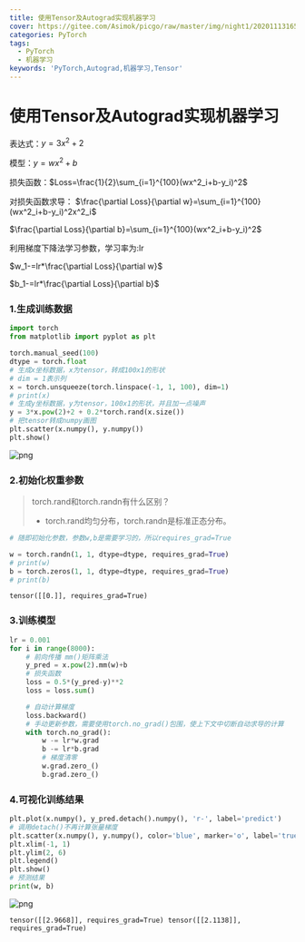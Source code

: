 ```yaml
---
title: 使用Tensor及Autograd实现机器学习
cover: https://gitee.com/Asimok/picgo/raw/master/img/night1/20201113165119.png
categories: PyTorch
tags:
  - PyTorch
  - 机器学习
keywords: 'PyTorch,Autograd,机器学习,Tensor'
---
```




# 使用Tensor及Autograd实现机器学习

表达式：$y=3x^2+2$

模型：$y=wx^2+b$

损失函数：$Loss=\frac{1}{2}\sum_{i=1}^{100}(wx^2_i+b-y_i)^2$

对损失函数求导：
$\frac{\partial Loss}{\partial w}=\sum_{i=1}^{100}(wx^2_i+b-y_i)^2x^2_i$

$\frac{\partial Loss}{\partial b}=\sum_{i=1}^{100}(wx^2_i+b-y_i)^2$

利用梯度下降法学习参数，学习率为:lr

$w_1-=lr*\frac{\partial Loss}{\partial w}$

$b_1-=lr*\frac{\partial Loss}{\partial b}$

### 1.生成训练数据


```python
import torch
from matplotlib import pyplot as plt
```


```python
torch.manual_seed(100)
dtype = torch.float
# 生成x坐标数据，x为tensor，转成100x1的形状
# dim = 1表示列
x = torch.unsqueeze(torch.linspace(-1, 1, 100), dim=1)
# print(x)
# 生成y坐标数据，y为tensor，100x1的形状，并且加一点噪声
y = 3*x.pow(2)+2 + 0.2*torch.rand(x.size())
# 把tensor转成numpy画图
plt.scatter(x.numpy(), y.numpy())
plt.show()
```


![png](https://gitee.com/Asimok/picgo/raw/master/img/MacBookPro/20201114110727.png)


### 2.初始化权重参数
> torch.rand和torch.randn有什么区别？
>
> - torch.rand均匀分布，torch.randn是标准正态分布。


```python
# 随即初始化参数，参数w,b是需要学习的，所以requires_grad=True

w = torch.randn(1, 1, dtype=dtype, requires_grad=True)
# print(w)
b = torch.zeros(1, 1, dtype=dtype, requires_grad=True)
# print(b)
```

    tensor([[0.]], requires_grad=True)


### 3.训练模型


```python
lr = 0.001
for i in range(8000):
    # 前向传播 mm()矩阵乘法
    y_pred = x.pow(2).mm(w)+b
    # 损失函数
    loss = 0.5*(y_pred-y)**2
    loss = loss.sum()

    # 自动计算梯度
    loss.backward()
    # 手动更新参数，需要使用torch.no_grad()包围，使上下文中切断自动求导的计算
    with torch.no_grad():
        w -= lr*w.grad
        b -= lr*b.grad
        # 梯度清零
        w.grad.zero_()
        b.grad.zero_()
```

### 4.可视化训练结果


```python
plt.plot(x.numpy(), y_pred.detach().numpy(), 'r-', label='predict')
# 调用detach()不再计算张量梯度
plt.scatter(x.numpy(), y.numpy(), color='blue', marker='o', label='true')
plt.xlim(-1, 1)
plt.ylim(2, 6)
plt.legend()
plt.show()
# 预测结果
print(w, b)
```


![png](https://gitee.com/Asimok/picgo/raw/master/img/MacBookPro/20201114110730.png)


    tensor([[2.9668]], requires_grad=True) tensor([[2.1138]], requires_grad=True)



```python

```
